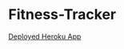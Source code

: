 # Fitness-Tracker


[Deployed Heroku App](https://shrouded-shore-00767.herokuapp.com/?id=614d2c9ad786b60016df9534)
